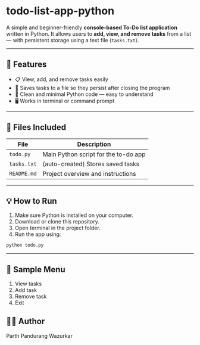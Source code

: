 # todo-list-app-python
A simple and beginner-friendly **console-based To-Do list application** written in Python. It allows users to **add, view, and remove tasks** from a list — with persistent storage using a text file (`tasks.txt`).

---

## 🚀 Features

- 📋 View, add, and remove tasks easily  
- 💾 Saves tasks to a file so they persist after closing the program  
- 🐍 Clean and minimal Python code — easy to understand  
- 🖥️ Works in terminal or command prompt  

---

## 📂 Files Included

| File       | Description                          |
|------------|--------------------------------------|
| `todo.py`  | Main Python script for the to-do app |
| `tasks.txt`| (auto-created) Stores saved tasks    |
| `README.md`| Project overview and instructions    |

---

## 💡 How to Run

1. Make sure Python is installed on your computer.
2. Download or clone this repository.
3. Open terminal in the project folder.
4. Run the app using:

```bash
python todo.py 
```

---

##  🧪 Sample Menu

1) View tasks
2) Add task
3) Remove task
4) Exit

## 🙋‍♂️ Author
Parth Pandurang Wazurkar
